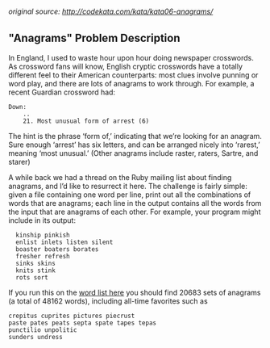 ###### original source: http://codekata.com/kata/kata06-anagrams/

## "Anagrams" Problem Description
In England, I used to waste hour upon hour doing newspaper crosswords. As crossword fans will know, English cryptic crosswords have a totally different feel to their American counterparts: most clues involve punning or word play, and there are lots of anagrams to work through. For example, a recent Guardian crossword had:

```
Down:
    ..
    21. Most unusual form of arrest (6)
```

The hint is the phrase ‘form of,’ indicating that we’re looking for an anagram. Sure enough ‘arrest’ has six letters, and can be arranged nicely into ‘rarest,’ meaning ‘most unusual.’ (Other anagrams include raster, raters, Sartre, and starer)

A while back we had a thread on the Ruby mailing list about finding anagrams, and I’d like to resurrect it here. The challenge is fairly simple: given a file containing one word per line, print out all the combinations of words that are anagrams; each line in the output contains all the words from the input that are anagrams of each other. For example, your program might include in its output:

```
  kinship pinkish
  enlist inlets listen silent
  boaster boaters borates
  fresher refresh
  sinks skins
  knits stink
  rots sort
```

If you run this on the [word list here](http://codekata.com/data/wordlist.txt) you should find 20683 sets of anagrams (a total of 48162 words), including all-time favorites such as

```
crepitus cuprites pictures piecrust
paste pates peats septa spate tapes tepas
punctilio unpolitic
sunders undress
```